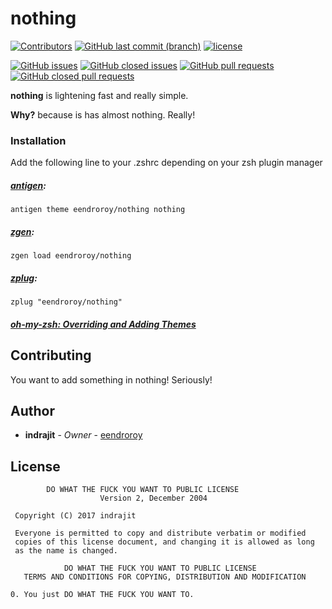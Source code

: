 # nothing 

[![Contributors](https://img.shields.io/github/contributors/eendroroy/nothing.svg)](https://github.com/eendroroy/nothing/graphs/contributors)
[![GitHub last commit (branch)](https://img.shields.io/github/last-commit/eendroroy/nothing/master.svg)](https://github.com/eendroroy/nothing)
[![license](https://img.shields.io/github/license/eendroroy/nothing.svg)](https://github.com/eendroroy/nothing/blob/master/LICENSE)

[![GitHub issues](https://img.shields.io/github/issues/eendroroy/nothing.svg)](https://github.com/eendroroy/nothing/issues)
[![GitHub closed issues](https://img.shields.io/github/issues-closed/eendroroy/nothing.svg)](https://github.com/eendroroy/nothing/issues?q=is%3Aissue+is%3Aclosed)
[![GitHub pull requests](https://img.shields.io/github/issues-pr/eendroroy/nothing.svg)](https://github.com/eendroroy/nothing/pulls)
[![GitHub closed pull requests](https://img.shields.io/github/issues-pr-closed/eendroroy/nothing.svg)](https://github.com/eendroroy/nothing/pulls?q=is%3Apr+is%3Aclosed)

**nothing** is lightening fast and really simple.

**Why?** because is has almost nothing. Really!


### Installation

Add the following line to your .zshrc depending on your zsh plugin manager

##### [antigen](https://github.com/zsh-users/antigen):

    antigen theme eendroroy/nothing nothing

##### [zgen](https://github.com/tarjoilija/zgen):

    zgen load eendroroy/nothing

##### [zplug](https://github.com/zplug/zplug):

    zplug "eendroroy/nothing"

##### [oh-my-zsh: Overriding and Adding Themes](https://github.com/robbyrussell/oh-my-zsh/wiki/Customization#overriding-and-adding-themes)

## Contributing

You want to add something in nothing! Seriously!

## Author

* **indrajit** - *Owner* - [eendroroy](https://github.com/eendroroy)

## License

```
        DO WHAT THE FUCK YOU WANT TO PUBLIC LICENSE
                    Version 2, December 2004

 Copyright (C) 2017 indrajit

 Everyone is permitted to copy and distribute verbatim or modified
 copies of this license document, and changing it is allowed as long
 as the name is changed.

            DO WHAT THE FUCK YOU WANT TO PUBLIC LICENSE
   TERMS AND CONDITIONS FOR COPYING, DISTRIBUTION AND MODIFICATION

0. You just DO WHAT THE FUCK YOU WANT TO.
```
